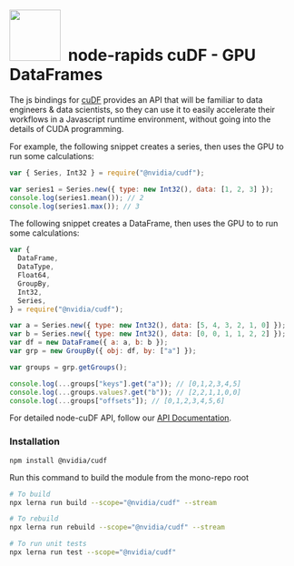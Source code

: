 # <div align="left"><img src="https://rapids.ai/assets/images/rapids_logo.png" width="90px"/>&nbsp; node-rapids cuDF - GPU DataFrames

The js bindings for [cuDF](https://github.com/rapidsai/cudf) provides an API that will be familiar to data engineers & data scientists, so they can use it to easily accelerate their workflows in a Javascript runtime environment, without going into the details of CUDA programming.

For example, the following snippet creates a series, then uses the GPU to run some calculations:

```javascript
var { Series, Int32 } = require("@nvidia/cudf");

var series1 = Series.new({ type: new Int32(), data: [1, 2, 3] });
console.log(series1.mean()); // 2
console.log(series1.max()); // 3
```

The following snippet creates a DataFrame, then uses the GPU to to run some calculations:

```javascript
var {
  DataFrame,
  DataType,
  Float64,
  GroupBy,
  Int32,
  Series,
} = require("@nvidia/cudf");

var a = Series.new({ type: new Int32(), data: [5, 4, 3, 2, 1, 0] });
var b = Series.new({ type: new Int32(), data: [0, 0, 1, 1, 2, 2] });
var df = new DataFrame({ a: a, b: b });
var grp = new GroupBy({ obj: df, by: ["a"] });

var groups = grp.getGroups();

console.log(...groups["keys"].get("a")); // [0,1,2,3,4,5]
console.log(...groups.values?.get("b")); // [2,2,1,1,0,0]
console.log(...groups["offsets"]); // [0,1,2,3,4,5,6]
```

For detailed node-cuDF API, follow our [API Documentation](https://rapidsai.github.io/node-rapids/modules/cudf_src.html).

### Installation

`npm install @nvidia/cudf`

Run this command to build the module from the mono-repo root

```bash
# To build
npx lerna run build --scope="@nvidia/cudf" --stream

# To rebuild
npx lerna run rebuild --scope="@nvidia/cudf" --stream

# To run unit tests
npx lerna run test --scope="@nvidia/cudf"
```
